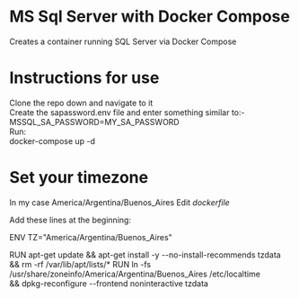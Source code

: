 # MS Sql Server with Docker Compose
Creates a container running SQL Server via Docker Compose


# Instructions for use

Clone the repo down and navigate to it<br>
Create the sapassword.env file and enter something similar to:-<br>
MSSQL_SA_PASSWORD=MY_SA_PASSWORD<br>
Run:<br>
docker-compose up -d

# Set your timezone
In my case America/Argentina/Buenos_Aires
Edit *dockerfile*

Add these lines at the beginning:

ENV TZ="America/Argentina/Buenos_Aires"

RUN apt-get update && apt-get install -y --no-install-recommends tzdata \
    && rm -rf /var/lib/apt/lists/*
RUN ln -fs /usr/share/zoneinfo/America/Argentina/Buenos_Aires	 /etc/localtime \
    && dpkg-reconfigure --frontend noninteractive tzdata


